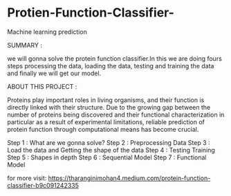 # Protien-Function-Classifier-
Machine learning prediction

SUMMARY :

we will gonna solve the protein function classifier.In this we are doing fours steps processing the data, loading the data, testing and training the data and finally we will get our model.

ABOUT THIS PROJECT :

Proteins play important roles in living organisms, and their function is directly linked with their structure. Due to the growing gap between the number of proteins being discovered and their functional characterization in particular as a result of experimental limitations, reliable prediction of protein function through computational means has become crucial.

Step 1 : What are we gonna solve?
Step 2 : Preprocessing Data 
Step 3 : Load the data and Getting the shape of the data
Step 4 : Testing Training
Step 5 : Shapes in depth 
Step 6 : Sequential Model 
Step 7 : Functional Model 

for more visit:
https://tharanginimohan4.medium.com/protein-function-classifier-b9c091242335







